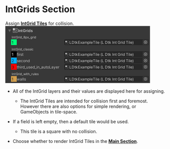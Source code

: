 # IntGrids Section

Assign [**IntGrid Tiles**](../Topics/topic_IntGridTile.md) for collision.  
![Section](../../images/img_Unity_Section_IntGrids.png)

- All of the IntGrid layers and their values are displayed here for assigning.
  - The IntGrid Tiles are intended for collision first and foremost.  
    However there are also options for simple rendering, or GameObjects in tile-space.

- If a field is left empty, then a default tile would be used.
  - This tile is a square with no collision.

- Choose whether to render IntGrid Tiles in the [**Main Section**](topic_Section_Main.md).